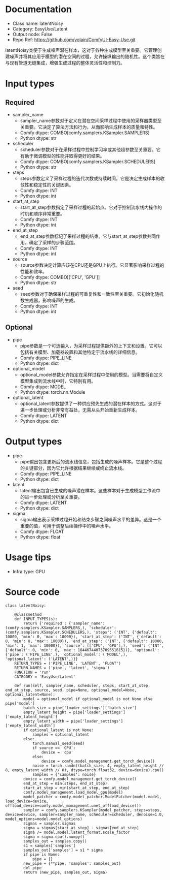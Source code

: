 # Documentation
- Class name: latentNoisy
- Category: EasyUse/Latent
- Output node: False
- Repo Ref: https://github.com/yolain/ComfyUI-Easy-Use.git

latentNoisy类便于生成噪声潜在样本，这对于各种生成模型至关重要。它管理创建噪声并将其应用于模型的潜在空间的过程，允许操纵输出的随机性。这个类旨在与现有管道无缝集成，增强生成过程的整体灵活性和控制力。

# Input types
## Required
- sampler_name
    - sampler_name参数对于定义在潜在空间采样过程中使用的采样器类型至关重要。它决定了算法方法和行为，从而影响生成样本的质量和特性。
    - Comfy dtype: COMBO[comfy.samplers.KSampler.SAMPLERS]
    - Python dtype: str
- scheduler
    - scheduler参数对于在采样过程中控制学习率或其他超参数至关重要。它有助于微调模型的性能并取得更好的结果。
    - Comfy dtype: COMBO[comfy.samplers.KSampler.SCHEDULERS]
    - Python dtype: str
- steps
    - steps参数定义了采样过程的迭代次数或持续时间。它是决定生成样本的收敛性和稳定性的关键因素。
    - Comfy dtype: INT
    - Python dtype: int
- start_at_step
    - start_at_step参数指定了采样过程的起始点。它对于控制流水线内操作的时机和顺序非常重要。
    - Comfy dtype: INT
    - Python dtype: int
- end_at_step
    - end_at_step参数标记了采样过程的结束。它与start_at_step参数共同作用，确定了采样的步骤范围。
    - Comfy dtype: INT
    - Python dtype: int
- source
    - source参数决定计算应该在CPU还是GPU上执行。它显著影响采样过程的性能和效率。
    - Comfy dtype: COMBO[['CPU', 'GPU']]
    - Python dtype: str
- seed
    - seed参数对于确保采样过程的可重复性和一致性至关重要。它初始化随机数生成器，影响噪声的生成。
    - Comfy dtype: INT
    - Python dtype: int
## Optional
- pipe
    - pipe参数是一个可选输入，为采样过程提供额外的上下文和设置。它可以包括有关模型、加载器设置和其他特定于流水线的详细信息。
    - Comfy dtype: PIPE_LINE
    - Python dtype: dict
- optional_model
    - optional_model参数允许指定在采样过程中使用的模型。当需要将自定义模型集成到流水线中时，它特别有用。
    - Comfy dtype: MODEL
    - Python dtype: torch.nn.Module
- optional_latent
    - optional_latent参数提供了一种供应预先生成的潜在样本的方式。这对于进一步处理或分析非常有益处，无需从头开始重新生成样本。
    - Comfy dtype: LATENT
    - Python dtype: dict

# Output types
- pipe
    - pipe输出包含更新后的流水线信息，包括生成的噪声样本。它是整个过程的关键部分，因为它允许根据结果继续或终止流水线。
    - Comfy dtype: PIPE_LINE
    - Python dtype: dict
- latent
    - latent输出包含已生成的噪声潜在样本。这些样本对于生成模型工作流中的进一步处理或分析至关重要。
    - Comfy dtype: LATENT
    - Python dtype: dict
- sigma
    - sigma输出表示采样过程开始和结束步骤之间噪声水平的差异。这是一个重要的值，可用于调整后续操作中的噪声水平。
    - Comfy dtype: FLOAT
    - Python dtype: float

# Usage tips
- Infra type: GPU

# Source code
```
class latentNoisy:

    @classmethod
    def INPUT_TYPES(s):
        return {'required': {'sampler_name': (comfy.samplers.KSampler.SAMPLERS,), 'scheduler': (comfy.samplers.KSampler.SCHEDULERS,), 'steps': ('INT', {'default': 10000, 'min': 0, 'max': 10000}), 'start_at_step': ('INT', {'default': 0, 'min': 0, 'max': 10000}), 'end_at_step': ('INT', {'default': 10000, 'min': 1, 'max': 10000}), 'source': (['CPU', 'GPU'],), 'seed': ('INT', {'default': 0, 'min': 0, 'max': 18446744073709551615})}, 'optional': {'pipe': ('PIPE_LINE',), 'optional_model': ('MODEL',), 'optional_latent': ('LATENT',)}}
    RETURN_TYPES = ('PIPE_LINE', 'LATENT', 'FLOAT')
    RETURN_NAMES = ('pipe', 'latent', 'sigma')
    FUNCTION = 'run'
    CATEGORY = 'EasyUse/Latent'

    def run(self, sampler_name, scheduler, steps, start_at_step, end_at_step, source, seed, pipe=None, optional_model=None, optional_latent=None):
        model = optional_model if optional_model is not None else pipe['model']
        batch_size = pipe['loader_settings']['batch_size']
        empty_latent_height = pipe['loader_settings']['empty_latent_height']
        empty_latent_width = pipe['loader_settings']['empty_latent_width']
        if optional_latent is not None:
            samples = optional_latent
        else:
            torch.manual_seed(seed)
            if source == 'CPU':
                device = 'cpu'
            else:
                device = comfy.model_management.get_torch_device()
            noise = torch.randn((batch_size, 4, empty_latent_height // 8, empty_latent_width // 8), dtype=torch.float32, device=device).cpu()
            samples = {'samples': noise}
        device = comfy.model_management.get_torch_device()
        end_at_step = min(steps, end_at_step)
        start_at_step = min(start_at_step, end_at_step)
        comfy.model_management.load_model_gpu(model)
        model_patcher = comfy.model_patcher.ModelPatcher(model.model, load_device=device, offload_device=comfy.model_management.unet_offload_device())
        sampler = comfy.samplers.KSampler(model_patcher, steps=steps, device=device, sampler=sampler_name, scheduler=scheduler, denoise=1.0, model_options=model.model_options)
        sigmas = sampler.sigmas
        sigma = sigmas[start_at_step] - sigmas[end_at_step]
        sigma /= model.model.latent_format.scale_factor
        sigma = sigma.cpu().numpy()
        samples_out = samples.copy()
        s1 = samples['samples']
        samples_out['samples'] = s1 * sigma
        if pipe is None:
            pipe = {}
        new_pipe = {**pipe, 'samples': samples_out}
        del pipe
        return (new_pipe, samples_out, sigma)
```